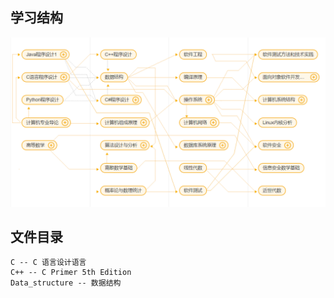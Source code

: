 ## 学习结构

![Drag Racing](skill_tree.png)

## 文件目录
```
C -- C 语言设计语言
C++ -- C Primer 5th Edition
Data_structure -- 数据结构
```